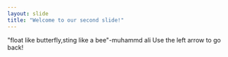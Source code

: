 ```yaml
---
layout: slide
title: "Welcome to our second slide!"
---
```

"float like butterfly,sting like a bee"-muhammd ali
Use the left arrow to go back!

